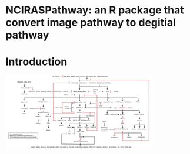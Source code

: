 # NCIRASPathway: an R package that convert image pathway to degitial pathway 
# Introduction

<img src="examples/01_1ras-pathway-v2.png" width="400" height="200" alt="Raw image">

